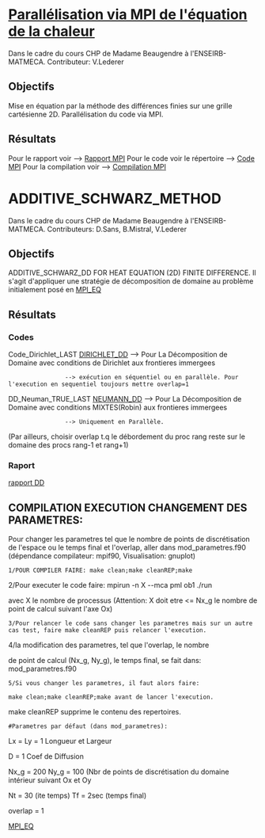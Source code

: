 # [Parallélisation via MPI de l'équation de la chaleur](#PARA)
Dans le cadre du cours CHP de Madame Beaugendre à l'ENSEIRB-MATMECA.
Contributeur: V.Lederer

## Objectifs
Mise en équation par la méthode des différences finies sur une grille cartésienne 2D.
Parallélisation du code via MPI.
## Résultats
Pour le rapport voir --> [Rapport MPI](./MPI_EQ_CHALEUR.pdf)
Pour le code voir le répertoire --> [Code MPI](./MPI_EQ_CHALEUR)
Pour la compilation voir --> [Compilation MPI](./MPI_EQ_CHALEUR/README)

# ADDITIVE_SCHWARZ_METHOD
Dans le cadre du cours CHP de Madame Beaugendre à l'ENSEIRB-MATMECA.
Contributeurs: D.Sans, B.Mistral, V.Lederer

## Objectifs
ADDITIVE_SCHWARZ_DD FOR HEAT EQUATION (2D) FINITE DIFFERENCE. Il s'agit d'appliquer une stratégie de 
décomposition de domaine au problème initialement posé en [MPI_EQ](#PARA)

## Résultats
### Codes
Code_Dirichlet_LAST [DIRICHLET_DD](./Code_Dirichlet_LAST) --> Pour La Décomposition de Domaine avec conditions de Dirichlet aux frontieres immergees

                    --> exécution en séquentiel ou en parallèle. Pour l'execution en sequentiel toujours mettre overlap=1
                    
DD_Neuman_TRUE_LAST [NEUMANN_DD](./DD_Neuman_TRUE_LAST) --> Pour La Décomposition de Domaine avec conditions MIXTES(Robin) aux frontieres immergees

                    --> Uniquement en Parallèle.
                    
(Par ailleurs, choisir overlap t.q le débordement du proc rang reste sur le domaine des procs rang-1 et rang+1)
### Raport
[rapport DD](./Projet_D_composition_Domaine(1).pdf)

## COMPILATION EXECUTION CHANGEMENT DES PARAMETRES:

 Pour changer les parametres tel que le nombre de points de discrétisation de l'espace
 ou le temps final et l'overlap, aller dans mod_parametres.f90
 (dépendance compilateur: mpif90, Visualisation: gnuplot)
 
    1/POUR COMPILER FAIRE: make clean;make cleanREP;make

2/Pour executer le code faire: mpirun -n X --mca pml ob1 ./run

avec X le nombre de processus (Attention: X doit etre <= Nx_g le nombre de point de calcul suivant l'axe Ox)

    3/Pour relancer le code sans changer les parametres mais sur un autre
    cas test, faire make cleanREP puis relancer l'execution.

4/la modification des parametres, tel que l'overlap, le nombre

de point de calcul (Nx_g, Ny_g), le temps final, se fait dans:
mod_parametres.f90

    5/Si vous changer les parametres, il faut alors faire:

    make clean;make cleanREP;make avant de lancer l'execution.

make cleanREP supprime le contenu des repertoires.

    #Parametres par défaut (dans mod_parametres):

Lx = Ly = 1   Longueur et Largeur

D = 1   Coef de Diffusion

Nx_g = 200  Ny_g = 100  (Nbr de points de discrétisation du domaine intérieur suivant Ox et Oy

Nt = 30 (ite temps) Tf = 2sec (temps final)

overlap = 1

[MPI_EQ](#PARA)
